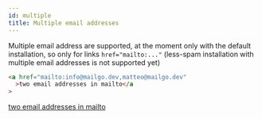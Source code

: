 ```yaml
---
id: multiple
title: Multiple email addresses
---
```


Multiple email address are supported, at the moment only with the default installation, so only for links `href="mailto:..."` (less-spam installation with multiple email addresses is not supported yet)

```html
<a href="mailto:info@mailgo.dev,matteo@mailgo.dev"
  >two email addresses in mailto</a
>
```

<a href="mailto:info@mailgo.dev,matteo@mailgo.dev">two email addresses in mailto</a>
